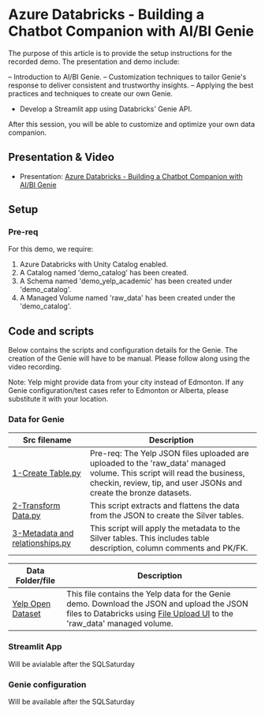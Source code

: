 # Azure Databricks - Building a Chatbot Companion with AI/BI Genie

The purpose of this article is to provide the setup instructions for the recorded demo. The presentation and demo include:

– Introduction to AI/BI Genie.
– Customization techniques to tailor Genie's response to deliver consistent and trustworthy insights.
– Applying the best practices and techniques to create our own Genie.
- Develop a Streamlit app using Databricks' Genie API.

After this session, you will be able to customize and optimize your own data companion. 

## Presentation & Video
* Presentation: [Azure Databricks - Building a Chatbot Companion with AI/BI Genie](Azure%20Databricks%20-%20Building%20a%20Chatbot%20Companion%20with%20AIBI%20Genie.pdf)

## Setup
### Pre-req

For this demo, we require:

1. Azure Databricks with Unity Catalog enabled.
1. A Catalog named 'demo_catalog' has been created.
1. A Schema named 'demo_yelp_academic' has been created under 'demo_catalog'.
1. A Managed Volume named 'raw_data' has been created under the 'demo_catalog'.

## Code and scripts

Below contains the scripts and configuration details for the Genie. The creation of the Genie will have to be manual. Please follow along using the video recording.

Note: Yelp might provide data from your city instead of Edmonton. If any Genie configuration/test cases refer to Edmonton or Alberta, please substitute it with your location.

### Data for Genie

| Src filename | Description |
| --- | --- |
| [1-Create Table.py](./src/1-Create%20Table.py) | Pre-req: The Yelp JSON files uploaded are uploaded to the 'raw_data' managed volume. This script will read the business, checkin, review, tip, and user JSONs and create the bronze datasets. |
| [2-Transform Data.py](./src/2-Transform%20Data.py) | This script extracts and flattens the data from the JSON to create the Silver tables. |
| [3-Metadata and relationships.py](./src/3-Metadata%20and%20relationships.py) | This script will apply the metadata to the Silver tables. This includes table description, column comments and PK/FK. |

| Data Folder/file | Description |
| --- | --- |
| [Yelp Open Dataset](https://business.yelp.com/data/resources/open-dataset/) | This file contains the Yelp data for the Genie demo. Download the JSON and upload the JSON files to Databricks using [File Upload UI](https://learn.microsoft.com/en-us/azure/databricks/ingestion/file-upload/upload-data?wt.mc_id=MVP_365600) to the 'raw_data' managed volume. |

### Streamlit App
Will be avialable after the SQLSaturday

### Genie configuration
Will be available after the SQLSaturday